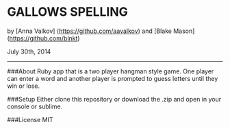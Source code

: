 GALLOWS SPELLING
=========================

by [Anna Valkov] (https://github.com/aavalkov) and [Blake Mason] (https://github.com/blnkt)

July 30th, 2014
__________________

###About
Ruby app that is a two player hangman style game. One player can enter a word and another player is prompted to guess letters until they win or lose.

###Setup
Either clone this repository or download the .zip and open in your console or sublime.

###License
MIT
